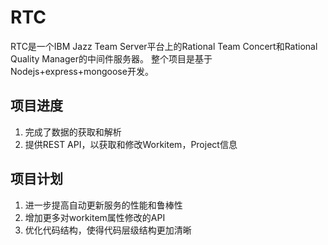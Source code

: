 # RTC
RTC是一个IBM Jazz Team Server平台上的Rational Team Concert和Rational Quality Manager的中间件服务器。
整个项目是基于Nodejs+express+mongoose开发。

## 项目进度
1. 完成了数据的获取和解析
2. 提供REST API，以获取和修改Workitem，Project信息

## 项目计划
1. 进一步提高自动更新服务的性能和鲁棒性
2. 增加更多对workitem属性修改的API
3. 优化代码结构，使得代码层级结构更加清晰
